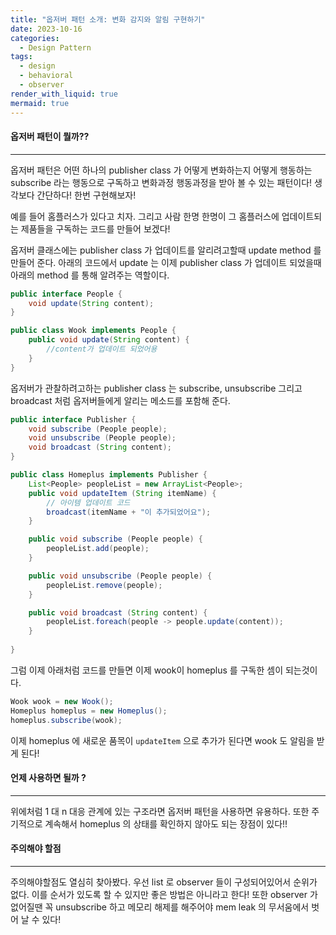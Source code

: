 ```yaml
---
title: "옵저버 패턴 소개: 변화 감지와 알림 구현하기"
date: 2023-10-16
categories:
  - Design Pattern
tags:
  - design
  - behavioral
  - observer
render_with_liquid: true
mermaid: true
---
```

#### 옵저버 패턴이 뭘까??
---
옵저버 패턴은 어떤 하나의 publisher class 가 어떻게 변화하는지 어떻게 행동하는 subscribe 라는 행동으로 구독하고 변화과정 행동과정을 받아 볼 수 있는 패턴이다! 생각보다 간단하다! 한번 구현해보자!

예를 들어 홈플러스가 있다고 치자. 그리고 사람 한명 한명이 그 홈플러스에 업데이트되는 제품들을 구독하는 코드를 만들어 보겠다!

옵저버 클래스에는 publisher class 가 업데이트를 알리려고할때 update method 를 만들어 준다. 아래의 코드에서 update 는 이제 publisher class 가 업데이트 되었을때 아래의 method 를 통해 알려주는 역할이다.

```java
public interface People {
	void update(String content);
}

public class Wook implements People {
	public void update(String content) {
		//content가 업데이트 되었어용
	}
}
```

옵저버가 관찰하려고하는 publisher class 는 subscribe, unsubscribe 그리고 broadcast 처럼 옵저버들에게 알리는 메소드를 포함해 준다.

```java
public interface Publisher {
	void subscribe (People people);
	void unsubscribe (People people);
	void broadcast (String content);
}

public class Homeplus implements Publisher {
	List<People> peopleList = new ArrayList<People>;
	public void updateItem (String itemName) {
		// 아이템 업데이트 코드
		broadcast(itemName + "이 추가되었어요");
	}

	public void subscribe (People people) {
		peopleList.add(people);
	}

	public void unsubscribe (People people) {
		peopleList.remove(people);
	}

	public void broadcast (String content) {
		peopleList.foreach(people -> people.update(content));
	}
	
}
```

그럼 이제 아래처럼 코드를 만들면 이제 wook이 homeplus 를 구독한 셈이 되는것이다.

```java
Wook wook = new Wook();
Homeplus homeplus = new Homeplus();
homeplus.subscribe(wook);
```

이제 homeplus 에 새로운 품목이 `updateItem` 으로 추가가 된다면 wook 도 알림을 받게 된다!

#### 언제 사용하면 될까 ?
---
위에처럼 1 대 n 대응 관계에 있는 구조라면 옵저버 패턴을 사용하면 유용하다.
또한 주기적으로 계속해서 homeplus 의 상태를 확인하지 않아도 되는 장점이 있다!!

#### 주의해야 할점
---
주의해야할점도 열심히 찾아봤다. 우선 list 로 observer 들이 구성되어있어서 순위가 없다. 이를 순서가 있도록 할 수 있지만 좋은 방법은 아니라고 한다! 또한 observer 가 없어질땐 꼭 unsubscribe 하고 메모리 해제를 해주어야 mem leak 의 무서움에서 벗어 날 수 있다!